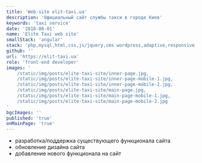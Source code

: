 ```yaml
---
title: 'Web-site elit-taxi.ua'
description: 'Официальный сайт службы такси в городе Киев'
keywords: 'taxi service'
date: '2018-08-01'
name: 'Elite Taxi web site'
smallStack: 'angular'
stack: 'php,mysql,html,css,js/jquery,cms wordpress,adaptive,responsive,gitlab,git'
github: ''
url: 'https://elit-taxi.ua'
role: 'front-end developer'
images: '
    /static/img/posts/elite-taxi-site/inner-page.jpg,
    /static/img/posts/elite-taxi-site/inner-page-mobile-1.jpg,
    /static/img/posts/elite-taxi-site/inner-page-mobile-2.jpg,
    /static/img/posts/elite-taxi-site/main-page.jpg,
    /static/img/posts/elite-taxi-site/main-page-mobile-1.jpg,
    /static/img/posts/elite-taxi-site/main-page-mobile-2.jpg
'
bgcImages: ''
published: 'true'
onMainPage: 'true'
---
```


- разработка/поддержка существующего функционала сайта
- обновление дизайна сайта
- добавление нового функционала на сайт
